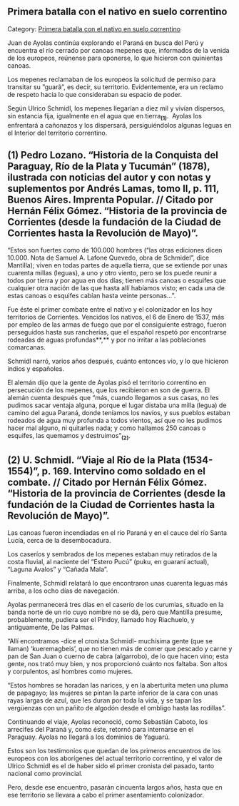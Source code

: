 ## Primera batalla con el nativo en suelo correntino

Category: [Primera batalla con el nativo en suelo correntino](http://descubrircorrientes.com.ar/2012/index.php/3162-historia-desde-el-origen-hasta-1814/tierra-argentina-1492-1588/exploracion-de-juan-de-ayolas/primera-batalla-con-el-nativo-en-suelo-correntino)

Juan de Ayolas continúa explorando el Paraná en busca del Perú y  encuentra el río cerrado por canoas mepenes que, informados de la venida de los europeos, reúnense para oponerse, lo que hicieron con quinientas canoas.

Los mepenes reclamaban de los europeos la solicitud de permiso para transitar su ”guarã”, es decir, su territorio. Evidentemente, era un reclamo de respeto hacia lo que consideraban su espacio de poder.

Según Ulrico Schmidl, los mepenes llegarían a diez mil y vivían dispersos, sin estancia fija, igualmente en el agua que en tierra<sub><strong>(1)</strong></sub>.  Ayolas los enfrentará a cañonazos y los dispersará, persiguiéndolos algunas leguas en el Interior del territorio correntino.

## **(1)** Pedro Lozano. “Historia de la Conquista del Paraguay, Río de la Plata y Tucumán” (1878), ilustrada con noticias del autor y con notas y suplementos por Andrés Lamas, tomo II, p. 111, Buenos Aires. Imprenta Popular. // Citado por Hernán Félix Gómez. “Historia de la provincia de Corrientes (desde la fundación de la Ciudad de Corrientes hasta la Revolución de Mayo)”.

“Estos son fuertes como de 100.000 hombres (“las otras ediciones dicen 10.000. Nota de Samuel A. Lafone Quevedo, obra de Schmidel”, dice Mantilla); viven en todas partes de aquella tierra, que se extiende por unas cuarenta millas (leguas), a uno y otro viento, pero se los puede reunir a todos por tierra y por agua en dos días; tienen más canoas o esquifes que cualquier otra nación de las que hasta allí habíamos visto; en cada una de estas canoas o esquifes cabían hasta veinte personas...”.

Fue éste el primer combate entre el nativo y el colonizador en los hoy territorios de Corrientes. Vencidos los nativos, el 6 de Enero de 1537, más por empleo de las armas de fuego que por el consiguiente estrago, fueron perseguidos hasta sus rancherías, que el español respetó por encontrarse rodeadas de aguas profundas**,** y por no irritar a las poblaciones comarcanas.

Schmidl narró, varios años después, cuánto entonces vio, y lo que hicieron indios y españoles.

El alemán dijo que la gente de Ayolas pisó el territorio correntino en persecución de los mepenes, que los recibieron en son de guerra. El alemán cuenta después que “más, cuando llegamos a sus casas, no les pudimos sacar ventaja alguna, porque el lugar distaba una milla (legua) de camino del agua Paraná, donde teníamos los navíos, y sus pueblos estaban rodeados de agua muy profunda a todos vientos, así que no les pudimos hacer mal alguno, ni quitarles nada; y como hallamos 250 canoas o esquifes, las quemamos y destruimos”<sub><strong>(2)</strong></sub>.

## **(2)** U. Schmidl. “Viaje al Río de la Plata (1534-1554)”, p. 169. Intervino como soldado en el combate. // Citado por Hernán Félix Gómez. “Historia de la provincia de Corrientes (desde la fundación de la Ciudad de Corrientes hasta la Revolución de Mayo)”.

Las canoas fueron incendiadas en el río Paraná y en el cauce del río Santa Lucía, cerca de la desembocadura.

Los caseríos y sembrados de los mepenes estaban muy retirados de la costa fluvial, al naciente del “Estero Pucú” (puku, en guaraní actual), “Laguna Avalos” y “Cañada Mala”.

Finalmente, Schmidl relatará lo que encontraron unas cuarenta leguas más arriba, a los ocho días de navegación.

Ayolas permanecerá tres días en el caserío de los curumias, situado en la banda norte de un río cuyo nombre no se dá, pero que Mantilla presume, probablemente, pudiera ser el Pindoy, llamado hoy Riachuelo, y antiguamente, De las Palmas.

“Allí encontramos -dice el cronista Schmidl- muchísima gente (que se llaman) ‘kueremagbeis’, que no tienen más de comer que pescado y carne y pan de San Juan o cuerno de cabra (algarrobo), de lo que hacen vino; esta gente, nos trató muy bien, y nos proporcionó cuánto nos faltaba. Son altos y corpulentos, así hombres como mujeres.

“Estos hombres se horadan las narices, y en la aberturita meten una pluma de papagayo; las mujeres se pintan la parte inferior de la cara con unas rayas largas de azul, que les duran por toda la vida, y se tapan las vergüenzas con un pañito de algodón desde el ombligo hasta las rodillas”.

Continuando el viaje, Ayolas reconoció, como Sebastián Caboto, los arrecifes del Paraná y, como éste, retornó para internarse en el Paraguay. Ayolas no llegará a los dominios de Yaguarú.

Estos son los testimonios que quedan de los primeros encuentros de los europeos con los aborígenes del actual territorio correntino, y el valor de Ulrico Schmidl es el de haber sido el primer cronista del pasado, tanto nacional como provincial.

Pero, desde ese encuentro, pasarán cincuenta largos años, hasta que en ese territorio se llevara a cabo el primer asentamiento colonizador.